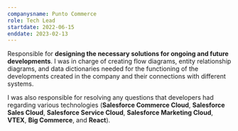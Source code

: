 ```yaml
---
companysname: Punto Commerce
role: Tech Lead
startdate: 2022-06-15
enddate: 2023-02-13
---
```

Responsible for **designing the necessary solutions for ongoing and future developments**. I was in charge of creating flow diagrams, entity relationship diagrams, and data dictionaries needed for the functioning of the developments created in the company and their connections with different systems.

I was also responsible for resolving any questions that developers had regarding various technologies (**Salesforce Commerce Cloud**, **Salesforce Sales Cloud**, **Salesforce Service Cloud**, **Salesforce Marketing Cloud**, **VTEX**, **Big Commerce**, and **React**).